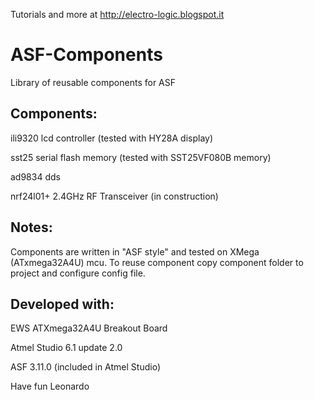 Tutorials and more at http://electro-logic.blogspot.it

ASF-Components
============

Library of reusable components for ASF

## Components:

ili9320		lcd controller		(tested with HY28A display)

sst25			serial flash memory	(tested with SST25VF080B memory)

ad9834		dds

nrf24l01+		2.4GHz RF Transceiver (in construction)

## Notes:

Components are written in "ASF style" and tested on XMega (ATxmega32A4U) mcu.
To reuse component copy component folder to project and configure config file.

## Developed with:

EWS ATXmega32A4U Breakout Board 

Atmel Studio 6.1 update 2.0 

ASF 3.11.0 (included in Atmel Studio)


Have fun
Leonardo